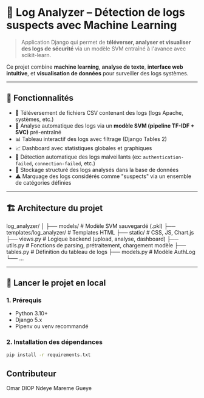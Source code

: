 # 🔐 Log Analyzer – Détection de logs suspects avec Machine Learning

> Application Django qui permet de **téléverser, analyser et visualiser des logs de sécurité** via un modèle SVM entraîné à l'avance avec scikit-learn.  

Ce projet combine **machine learning**, **analyse de texte**, **interface web intuitive**, et **visualisation de données** pour surveiller des logs systèmes.

---

## 🧠 Fonctionnalités

- 📂 Téléversement de fichiers CSV contenant des logs (logs Apache, systèmes, etc.)
- 🤖 Analyse automatique des logs via un **modèle SVM (pipeline TF-IDF + SVC)** pré-entraîné
- 📊 Tableau interactif des logs avec filtrage (Django Tables 2)
- 📈 Dashboard avec statistiques globales et graphiques
- 🔎 Détection automatique des logs malveillants (ex: `authentication-failed`, `connection-failed`, etc.)
- 💾 Stockage structuré des logs analysés dans la base de données
- ⚠️ Marquage des logs considérés comme "suspects" via un ensemble de catégories définies

---

## 🏗️ Architecture du projet
log_analyzer/
│
├── models/ # Modèle SVM sauvegardé (.pkl)
├── templates/log_analyzer/ # Templates HTML
├── static/ # CSS, JS, Chart.js
├── views.py # Logique backend (upload, analyse, dashboard)
├── utils.py # Fonctions de parsing, prétraitement, chargement modèle
├── tables.py # Définition du tableau de logs
├── models.py # Modèle AuthLog
└── ...

---

## 🚀 Lancer le projet en local

### 1. Prérequis

- Python 3.10+
- Django 5.x
- Pipenv ou venv recommandé

### 2. Installation des dépendances

```bash
pip install -r requirements.txt
```

## Contributeur

Omar DIOP
Ndeye Mareme Gueye
